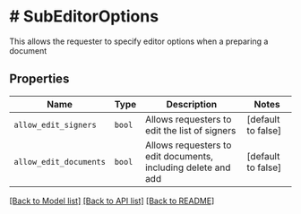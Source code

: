 # # SubEditorOptions

This allows the requester to specify editor options when a preparing a
document

## Properties

Name | Type | Description | Notes
------------ | ------------- | ------------- | -------------
| `allow_edit_signers` | ```bool``` |  Allows requesters to edit the list of signers  |  [default to false] |
| `allow_edit_documents` | ```bool``` |  Allows requesters to edit documents, including delete and add  |  [default to false] |

[[Back to Model list]](../../README.md#models) [[Back to API list]](../../README.md#endpoints) [[Back to README]](../../README.md)
